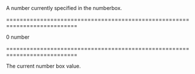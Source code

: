 <!--**
/*-------------------------------------------
    Auto-generated file. Do not modify.
-------------------------------------------

**-->
<!--d-->A number currently specified in the numberbox.<!--/d-->
===========================================================================
<!--default-->0<!--/default-->
<!--type-->number<!--/type-->
===========================================================================

<!--shortDescription-->
The current number box value.
<!--/shortDescription-->

<!--fullDescription-->

<!--/fullDescription-->